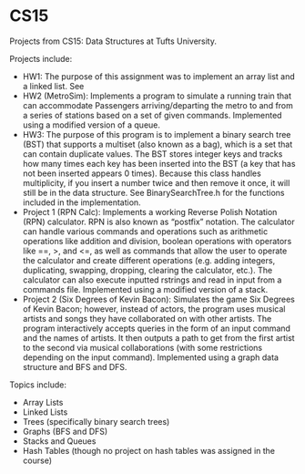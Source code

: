 # CS15
Projects from CS15: Data Structures at Tufts University. 

Projects include: 
- HW1: The purpose of this assignment was to implement an array list and a linked list. See 
- HW2 (MetroSim): Implements a program to simulate a running train that can accommodate Passengers arriving/departing the metro to and from a series of stations based on a set of given commands. Implemented using a modified version of a queue.
- HW3: The purpose of this program is to implement a binary search tree (BST) that supports a multiset (also known as a bag), which is a set that can contain duplicate values. The BST stores integer keys and tracks how many times each key has been inserted into the BST (a key that has not been inserted appears 0 times). Because this class handles multiplicity, if you insert a number twice and then remove it once, it will still be in the data structure. See BinarySearchTree.h for the functions included in the implementation.
- Project 1 (RPN Calc): Implements a working Reverse Polish Notation (RPN) calculator. RPN is also known as “postfix” notation. The calculator can handle various commands and operations such as arithmetic operations like addition and division, boolean operations with operators like ==, >, and <=, as well as commands that allow the user to operate the calculator and create different operations (e.g. adding integers, duplicating, swapping, dropping, clearing the calculator, etc.). The calculator can also execute inputted rstrings and read in input from a commands file. Implemented using a modified version of a stack.
-  Project 2 (Six Degrees of Kevin Bacon): Simulates the game Six Degrees of Kevin Bacon; however, instead of actors, the program uses musical artists and songs they have collaborated on with other artists. The program interactively accepts queries in the form of an input command and the names of artists. It then outputs a path to get from the first artist to the second via musical collaborations (with some restrictions depending on the input command). Implemented using a graph data structure and BFS and DFS.

Topics include:
- Array Lists
- Linked Lists
- Trees (specifically binary search trees)
- Graphs (BFS and DFS)
- Stacks and Queues
- Hash Tables (though no project on hash tables was assigned in the course)
